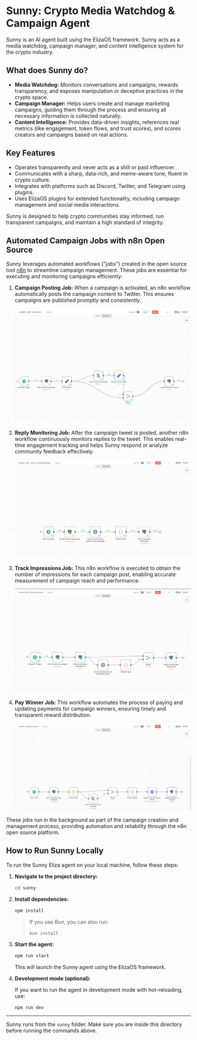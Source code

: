 # Sunny: Crypto Media Watchdog & Campaign Agent

Sunny is an AI agent built using the ElizaOS framework. Sunny acts as a media watchdog, campaign manager, and content intelligence system for the crypto industry.

## What does Sunny do?

- **Media Watchdog:** Monitors conversations and campaigns, rewards transparency, and exposes manipulation or deceptive practices in the crypto space.
- **Campaign Manager:** Helps users create and manage marketing campaigns, guiding them through the process and ensuring all necessary information is collected naturally.
- **Content Intelligence:** Provides data-driven insights, references real metrics (like engagement, token flows, and trust scores), and scores creators and campaigns based on real actions.

## Key Features

- Operates transparently and never acts as a shill or paid influencer.
- Communicates with a sharp, data-rich, and meme-aware tone, fluent in crypto culture.
- Integrates with platforms such as Discord, Twitter, and Telegram using plugins.
- Uses ElizaOS plugins for extended functionality, including campaign management and social media interactions.

Sunny is designed to help crypto communities stay informed, run transparent campaigns, and maintain a high standard of integrity.

## Automated Campaign Jobs with n8n Open Source

Sunny leverages automated workflows ("jobs") created in the open source tool [n8n](https://n8n.io/) to streamline campaign management. These jobs are essential for executing and monitoring campaigns efficiently:

1. **Campaign Posting Job:**
   When a campaign is activated, an n8n workflow automatically posts the campaign content to Twitter. This ensures campaigns are published promptly and consistently.

   ![Campaign Posting Workflow](docs/images/post-tweet.jpeg)

2. **Reply Monitoring Job:**
   After the campaign tweet is posted, another n8n workflow continuously monitors replies to the tweet. This enables real-time engagement tracking and helps Sunny respond or analyze community feedback effectively.

   ![Reply Monitoring Workflow](docs/images/monitor-campaign-replies.jpeg)

3. **Track Impressions Job:**
   This n8n workflow is executed to obtain the number of impressions for each campaign post, enabling accurate measurement of campaign reach and performance.

   ![Track Impressions Workflow](docs/images/track-impressions.jpeg)

4. **Pay Winner Job:**
   This workflow automates the process of paying and updating payments for campaign winners, ensuring timely and transparent reward distribution.

   ![Pay Winner Workflow](docs/images/pay-winner.jpeg)

These jobs run in the background as part of the campaign creation and management process, providing automation and reliability through the n8n open source platform.

## How to Run Sunny Locally

To run the Sunny Eliza agent on your local machine, follow these steps:

1. **Navigate to the project directory:**

   ```bash
   cd sunny
   ```

2. **Install dependencies:**

   ```bash
   npm install
   ```

   > If you use Bun, you can also run:
   >
   > ```bash
   > bun install
   > ```

3. **Start the agent:**

   ```bash
   npm run start
   ```

   This will launch the Sunny agent using the ElizaOS framework.

4. **Development mode (optional):**

   If you want to run the agent in development mode with hot-reloading, use:

   ```bash
   npm run dev
   ```

---

Sunny runs from the `sunny` folder. Make sure you are inside this directory before running the commands above.
